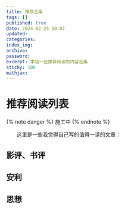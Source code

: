 ```yaml
---
title: 推荐合集
tags: []
published: true
date: 2024-02-25 10:07
updated:
categories:
index_img:
archive:
password:
excerpt: 本站一些推荐阅读的内容合集
sticky: 100
mathjax:
---
```


# 推荐阅读列表

{% note danger  %}
施工中
{% endnote %}

&emsp;&emsp;这里是一些我觉得自己写的值得一读的文章：

## 影评、书评

## 安利

## 思想
